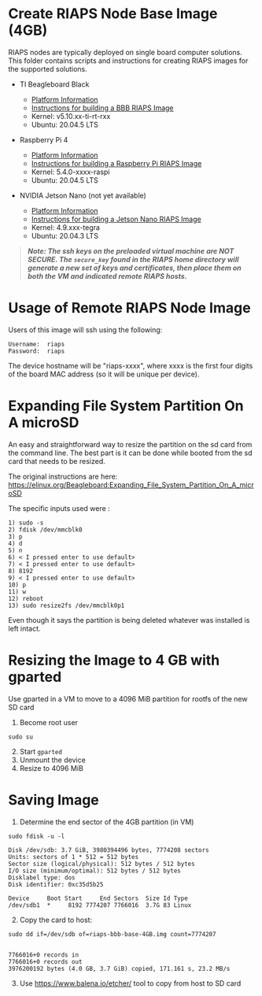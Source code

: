 # Create RIAPS Node Base Image (4GB)

RIAPS nodes are typically deployed on single board computer solutions.  This folder contains scripts and instructions for creating RIAPS images for the supported solutions.

* TI Beagleboard Black
  - [Platform Information](http://beagleboard.org/black)
  - [Instructions for building a BBB RIAPS Image](README_BBB.md)
  - Kernel: v5.10.xx-ti-rt-rxx
  - Ubuntu: 20.04.5 LTS

* Raspberry Pi 4
  - [Platform Information](https://www.raspberrypi.org/products/raspberry-pi-4-model-b/)
  - [Instructions for building a Raspberry Pi RIAPS Image](README_RPI.md)
  - Kernel: 5.4.0-xxxx-raspi
  - Ubuntu: 20.04.5 LTS

* NVIDIA Jetson Nano (not yet available)
  - [Platform Information](https://developer.nvidia.com/embedded/learn/get-started-jetson-nano-devkit)
  - [Instructions for building a Jetson Nano RIAPS Image](README_NANO.md)
  - Kernel: 4.9.xxx-tegra
  - Ubuntu: 20.04.3 LTS

>***Note: The ssh keys on the preloaded virtual machine are **NOT SECURE**.  The ```secure_key``` found in the RIAPS home directory will generate a new set of keys and certificates, then place them on both the VM and indicated remote RIAPS hosts.***

# Usage of Remote RIAPS Node Image

Users of this image will ssh using the following:

```
Username:  riaps
Password:  riaps
```

The device hostname will be "riaps-xxxx", where xxxx is the first four digits of the board MAC address (so it will be unique per device).


# Expanding File System Partition On A microSD

An easy and straightforward way to resize the partition on the sd card from the command line. The best part is it can be done while booted from the sd card that needs to be resized.

The original instructions are here:
https://elinux.org/Beagleboard:Expanding_File_System_Partition_On_A_microSD

The specific inputs used were :

    1) sudo -s
    2) fdisk /dev/mmcblk0
    3) p
    4) d
    5) n
    6) < I pressed enter to use default>
    7) < I pressed enter to use default>
    8) 8192
    9) < I pressed enter to use default>
    10) p
    11) w
    12) reboot
    13) sudo resize2fs /dev/mmcblk0p1

Even though it says the partition is being deleted whatever was installed is left intact.


# Resizing the Image to 4 GB with gparted
Use gparted in a VM to move to a 4096 MiB partition for rootfs of the new SD card
1) Become root user

```
sudo su
```

2) Start ```gparted```
3) Unmount the device
4) Resize to 4096 MiB


# Saving Image

1) Determine the end sector of the 4GB partition (in VM)

```
sudo fdisk -u -l

Disk /dev/sdb: 3.7 GiB, 3980394496 bytes, 7774208 sectors
Units: sectors of 1 * 512 = 512 bytes
Sector size (logical/physical): 512 bytes / 512 bytes
I/O size (minimum/optimal): 512 bytes / 512 bytes
Disklabel type: dos
Disk identifier: 0xc35d5b25

Device     Boot Start     End Sectors  Size Id Type
/dev/sdb1  *     8192 7774207 7766016  3.7G 83 Linux
```

2) Copy the card to host:

```  
sudo dd if=/dev/sdb of=riaps-bbb-base-4GB.img count=7774207  


7766016+0 records in
7766016+0 records out
3976200192 bytes (4.0 GB, 3.7 GiB) copied, 171.161 s, 23.2 MB/s
```

3) Use https://www.balena.io/etcher/ tool to copy from host to SD card
